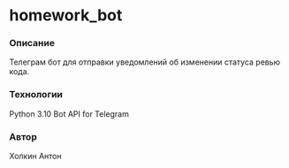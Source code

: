 # homework_bot

### Описание
Телеграм бот для отправки уведомлений об изменении статуса ревью кода.

### Технологии
Python 3.10
Bot API for Telegram

### Автор
Холкин Антон
